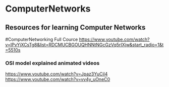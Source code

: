 # ComputerNetworks
## Resources for learning Computer Networks

#ComputerNetworking Full Cource
https://www.youtube.com/watch?v=IPvYjXCsTg8&list=RDCMUCBGOUQHNNtNGcGzVq5rIXjw&start_radio=1&t=5510s

### OSI model explained animated videos 
https://www.youtube.com/watch?v=Jpaz3YuCil4
https://www.youtube.com/watch?v=vv4y_uOneC0
